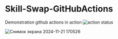 # Skill-Swap-GitHubActions
Demonstration github actions in action
![action status](https://github.com/Zhanylmyrza/Skill-Swap-GitHubActions/actions/workflows/github-actions.yaml/badge.svg)



![Снимок экрана 2024-11-21 170526](https://github.com/user-attachments/assets/ca5dd484-8976-4ee7-9f11-46e11f432b1d)


